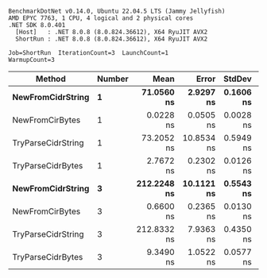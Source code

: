 ```

BenchmarkDotNet v0.14.0, Ubuntu 22.04.5 LTS (Jammy Jellyfish)
AMD EPYC 7763, 1 CPU, 4 logical and 2 physical cores
.NET SDK 8.0.401
  [Host]   : .NET 8.0.8 (8.0.824.36612), X64 RyuJIT AVX2
  ShortRun : .NET 8.0.8 (8.0.824.36612), X64 RyuJIT AVX2

Job=ShortRun  IterationCount=3  LaunchCount=1  
WarmupCount=3  

```
| Method             | Number | Mean        | Error      | StdDev    | Min         | Max         | Allocated |
|------------------- |------- |------------:|-----------:|----------:|------------:|------------:|----------:|
| **NewFromCidrString**  | **1**      |  **71.0560 ns** |  **2.9297 ns** | **0.1606 ns** |  **70.9460 ns** |  **71.2403 ns** |         **-** |
| NewFromCirBytes    | 1      |   0.0228 ns |  0.0505 ns | 0.0028 ns |   0.0200 ns |   0.0255 ns |         - |
| TryParseCidrString | 1      |  73.2052 ns | 10.8534 ns | 0.5949 ns |  72.7376 ns |  73.8748 ns |         - |
| TryParseCidrBytes  | 1      |   2.7672 ns |  0.2302 ns | 0.0126 ns |   2.7586 ns |   2.7817 ns |         - |
| **NewFromCidrString**  | **3**      | **212.2248 ns** | **10.1121 ns** | **0.5543 ns** | **211.5872 ns** | **212.5916 ns** |         **-** |
| NewFromCirBytes    | 3      |   0.6600 ns |  0.2365 ns | 0.0130 ns |   0.6514 ns |   0.6749 ns |         - |
| TryParseCidrString | 3      | 212.8332 ns |  7.9363 ns | 0.4350 ns | 212.5403 ns | 213.3330 ns |         - |
| TryParseCidrBytes  | 3      |   9.3490 ns |  1.0522 ns | 0.0577 ns |   9.2915 ns |   9.4069 ns |         - |
